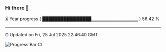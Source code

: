 ### Hi there 👋

⏳ Year progress { ████████████████▁▁▁▁▁▁▁▁▁▁▁▁▁▁ } 56.42 %

---

⏰ Updated on Fri, 25 Jul 2025 22:46:40 GMT

![Progress Bar CI](https://github.com/IshwaranRudhara/GIT-ACTION/workflows/Progress%20Bar%20CI/badge.svg)

